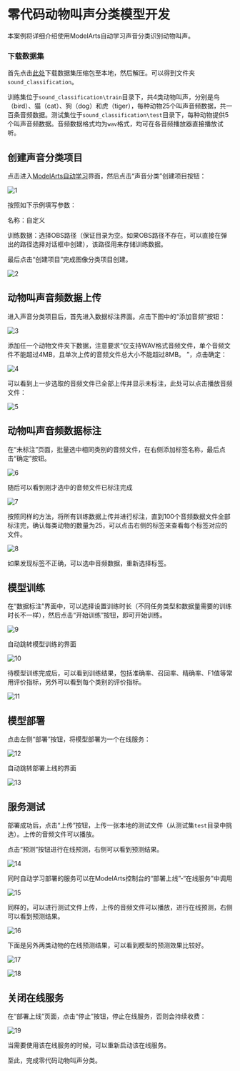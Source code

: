 
# 零代码动物叫声分类模型开发

本案例将详细介绍使用ModelArts自动学习声音分类识别动物叫声。

### 下载数据集

首先点击[此处](https://modelarts-labs.obs.cn-north-1.myhuaweicloud.com/ExeML/ExeML_sound_classification/sound_classification.tar.gz)下载数据集压缩包至本地，然后解压。可以得到文件夹`sound_classification`。

训练集位于`sound_classification\train`目录下，共4类动物叫声，分别是鸟（bird）、猫（cat）、狗（dog）和虎（tiger），每种动物25个叫声音频数据，共一百条音频数据。测试集位于`sound_classification\test`目录下，每种动物提供5个叫声音频数据。音频数据格式均为`wav`格式，均可在各音频播放器直接播放试听。


## 创建声音分类项目

点击进入[ModelArts自动学习](https://console.huaweicloud.com/modelarts/?region=cn-north-4#/manage/autoML)界面，然后点击“声音分类”创建项目按钮：

![1](./img/1.png)

按照如下示例填写参数：

名称：自定义

训练数据：选择OBS路径（保证目录为空。如果OBS路径不存在，可以直接在弹出的路径选择对话框中创建），该路径用来存储训练数据。

最后点击“创建项目”完成图像分类项目创建。

![2](./img/2.png)


## 动物叫声音频数据上传

进入声音分类项目后，首先进入数据标注界面。点击下图中的“添加音频”按钮：

![3](./img/3.png)

添加任一个动物文件夹下数据，注意要求“仅支持WAV格式音频文件，单个音频文件不能超过4MB，且单次上传的音频文件总大小不能超过8MB。
”，点击确定：

![4](./img/4.png)

可以看到上一步选取的音频文件已全部上传并显示未标注，此处可以点击播放音频文件：

![5](./img/5.png)


## 动物叫声音频数据标注

在“未标注”页面，批量选中相同类别的音频文件，在右侧添加标签名称，最后点击“确定”按钮。

![6](./img/6.png)

随后可以看到刚才选中的音频文件已标注完成

![7](./img/7.png)

按照同样的方法，将所有训练数据上传并进行标注，直到100个音频数据文件全部标注完，确认每类动物的数量为25，可以点击右侧的标签来查看每个标签对应的文件。

![8](./img/8.png)

如果发现标签不正确，可以选中音频数据，重新选择标签。


## 模型训练

在“数据标注”界面中，可以选择设置训练时长（不同任务类型和数据量需要的训练时长不一样），然后点击“开始训练”按钮，即可开始训练。

![9](./img/9.png)

自动跳转模型训练的界面

![10](./img/10.png)

待模型训练完成后，可以看到训练结果，包括准确率、召回率、精确率、F1值等常用评价指标，另外可以看到每个类别的评价指标。

![11](./img/11.png)


## 模型部署

点击左侧“部署”按钮，将模型部署为一个在线服务：

![12](./img/12.png)

自动跳转部署上线的界面

![13](./img/13.png)


## 服务测试

部署成功后，点击“上传”按钮，上传一张本地的测试文件（从测试集`test`目录中挑选）。上传的音频文件可以播放。

点击“预测”按钮进行在线预测，右侧可以看到预测结果。

![14](./img/14.png)

同时自动学习部署的服务可以在ModelArts控制台的“部署上线”-“在线服务”中调用

![15](./img/15.png)

同样的，可以进行测试文件上传，上传的音频文件可以播放，进行在线预测，右侧可以看到预测结果。

![16](./img/16.png)

下面是另外两类动物的在线预测结果，可以看到模型的预测效果比较好。

![17](./img/17.png)

![18](./img/18.png)


## 关闭在线服务

在“部署上线”页面，点击“停止”按钮，停止在线服务，否则会持续收费：

![19](./img/19.png)

当需要使用该在线服务的时候，可以重新启动该在线服务。

至此，完成零代码动物叫声分类。



